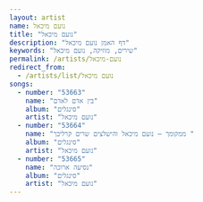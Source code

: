 ```yaml
---
layout: artist
name: נועם מיכאל
title: "נועם מיכאל"
description: "דף האמן נועם מיכאל"
keywords: "שירים, מוזיקה, נועם מיכאל"
permalink: /artists/נועם-מיכאל
redirect_from:
  - /artists/list/נועם מיכאל
songs:
  - number: "53663"
    name: "בין אדם לאדם"
    album: "סינגלים"
    artist: "נועם מיכאל"
  - number: "53664"
    name: "ממקומך – נועם מיכאל והישלצים שרים קרליבך "
    album: "סינגלים"
    artist: "נועם מיכאל"
  - number: "53665"
    name: "נסיעה ארוכה"
    album: "סינגלים"
    artist: "נועם מיכאל"
---
```

